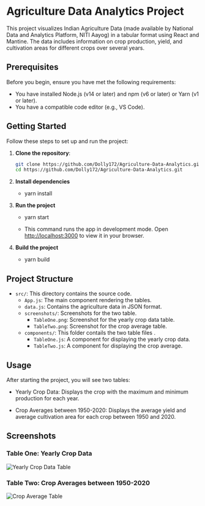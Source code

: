 # Agriculture Data Analytics Project

This project visualizes Indian Agriculture Data (made available by National Data and Analytics Platform, NITI Aayog) in a tabular format using React and Mantine. The data includes information on crop production, yield, and cultivation areas for different crops over several years.

## Prerequisites

Before you begin, ensure you have met the following requirements:

- You have installed Node.js (v14 or later) and npm (v6 or later) or Yarn (v1 or later).
- You have a compatible code editor (e.g., VS Code).

## Getting Started

Follow these steps to set up and run the project:

1. **Clone the repository**:

   ```bash
   git clone https://github.com/Dolly172/Agriculture-Data-Analytics.git
   cd https://github.com/Dolly172/Agriculture-Data-Analytics.git

2. **Install dependencies**

   - yarn install

3. **Run the project**

   - yarn start

   - This command runs the app in development mode. Open [http://localhost:3000](http://localhost:3000) to view it in your browser.

4. **Build the project**

   - yarn build

## Project Structure 

- `src/`: This directory contains the source code.
  - `App.js`: The main component rendering the tables.
  - `data.js`: Contains the agriculture data in JSON format.
  - `screenshots/`: Screenshots for the two table.
     - `TableOne.png`: Screenshot for the yearly crop data table.
     - `TableTwo.png`: Screenshot for the crop average table.
  - `components/`: This folder contails the two table files .
     - `TableOne.js`: A component for displaying the yearly crop data.
     - `TableTwo.js`: A component for displaying the crop average.

## Usage

After starting the project, you will see two tables:

- Yearly Crop Data: Displays the crop with the maximum and minimum production for each year.

- Crop Averages between 1950-2020: Displays the average yield and average cultivation area for each crop between 1950 and 2020.

## Screenshots

  ### Table One: Yearly Crop Data

  ![Yearly Crop Data Table](src/screenshots/tableone.png)

  ### Table Two: Crop Averages between 1950-2020

  ![Crop Average Table](src/screenshots/tabletwo.png)
